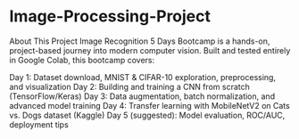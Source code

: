# Image-Processing-Project
About This Project
Image Recognition 5 Days Bootcamp is a hands-on, project-based journey into modern computer vision. Built and tested entirely in Google Colab, this bootcamp covers:

Day 1: Dataset download, MNIST & CIFAR-10 exploration, preprocessing, and visualization
Day 2: Building and training a CNN from scratch (TensorFlow/Keras)
Day 3: Data augmentation, batch normalization, and advanced model training
Day 4: Transfer learning with MobileNetV2 on Cats vs. Dogs dataset (Kaggle)
Day 5 (suggested): Model evaluation, ROC/AUC, deployment tips
